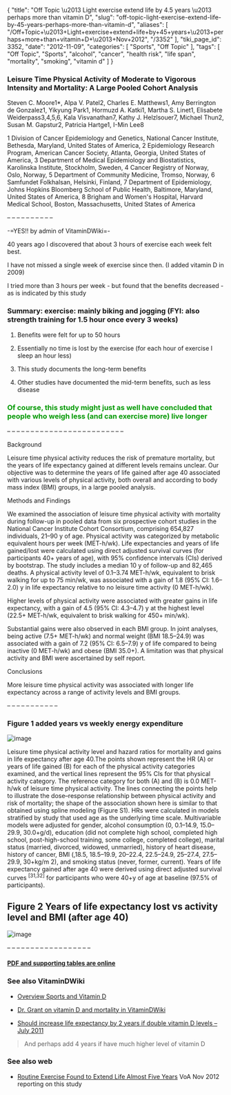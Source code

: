 {
    "title": "Off Topic \u2013 Light exercise extend life by 4.5 years \u2013 perhaps more than vitamin D",
    "slug": "off-topic-light-exercise-extend-life-by-45-years-perhaps-more-than-vitamin-d",
    "aliases": [
        "/Off+Topic+\u2013+Light+exercise+extend+life+by+45+years+\u2013+perhaps+more+than+vitamin+D+\u2013+Nov+2012",
        "/3352"
    ],
    "tiki_page_id": 3352,
    "date": "2012-11-09",
    "categories": [
        "Sports",
        "Off Topic"
    ],
    "tags": [
        "Off Topic",
        "Sports",
        "alcohol",
        "cancer",
        "health risk",
        "life span",
        "mortality",
        "smoking",
        "vitamin d"
    ]
}


### Leisure Time Physical Activity of Moderate to Vigorous Intensity and Mortality: A Large Pooled Cohort Analysis

Steven C. Moore1*, Alpa V. Patel2, Charles E. Matthews1, Amy Berrington de Gonzalez1, Yikyung Park1, Hormuzd A. Katki1, Martha S. Linet1, Elisabete Weiderpass3,4,5,6, Kala Visvanathan7, Kathy J. Helzlsouer7, Michael Thun2, Susan M. Gapstur2, Patricia Hartge1, I-Min Lee8

1 Division of Cancer Epidemiology and Genetics, National Cancer Institute, Bethesda, Maryland, United States of America, 2 Epidemiology Research Program, American Cancer Society, Atlanta, Georgia, United States of America, 3 Department of Medical Epidemiology and Biostatistics, Karolinska Institute, Stockholm, Sweden, 4 Cancer Registry of Norway, Oslo, Norway, 5 Department of Community Medicine, Tromso, Norway, 6 Samfundet Folkhalsan, Helsinki, Finland, 7 Department of Epidemiology, Johns Hopkins Bloomberg School of Public Health, Baltimore, Maryland, United States of America, 8 Brigham and Women's Hospital, Harvard Medical School, Boston, Massachusetts, United States of America

– – – – – – – – – – 

-=YES!! by admin of VitaminDWiki=-

40 years ago I discovered that about 3 hours of exercise each week felt best.

I have not missed a single week of exercise since then. (I added vitamin D in 2009)

I tried more than 3 hours per week - but found that the benefits decreased - as is indicated by this study

### Summary: exercise: mainly biking and jogging (FYI: also strength training for 1.5 hour once every 3 weeks)

1. Benefits were felt for up to 50 hours

1. Essentially no time is lost by the exercise  (for each hour of exercise I sleep an hour less)

1. This study documents the long-term benefits

1. Other studies have documented the mid-term benefits, such as less disease

###  **<span style="color:#090;">Of course, this study  might just as well have concluded that people who weigh less (and can exercise more) live longer</span>** 

– – – – – – – – – – – – – – – – – – – – – – – – – 

Background

Leisure time physical activity reduces the risk of premature mortality, but the years of life expectancy gained at different levels remains unclear. Our objective was to determine the years of life gained after age 40 associated with various levels of physical activity, both overall and according to body mass index (BMI) groups, in a large pooled analysis.

Methods and Findings

We examined the association of leisure time physical activity with mortality during follow-up in pooled data from six prospective cohort studies in the National Cancer Institute Cohort Consortium, comprising 654,827 individuals, 21–90 y of age. Physical activity was categorized by metabolic equivalent hours per week (MET-h/wk). Life expectancies and years of life gained/lost were calculated using direct adjusted survival curves (for participants 40+ years of age), with 95% confidence intervals (CIs) derived by bootstrap. The study includes a median 10 y of follow-up and 82,465 deaths. A physical activity level of 0.1–3.74 MET-h/wk, equivalent to brisk walking for up to 75 min/wk, was associated with a gain of 1.8 (95% CI: 1.6–2.0) y in life expectancy relative to no leisure time activity (0 MET-h/wk). 

Higher levels of physical activity were associated with greater gains in life expectancy, with a gain of 4.5 (95% CI: 4.3–4.7) y at the highest level (22.5+ MET-h/wk, equivalent to brisk walking for 450+ min/wk). 

Substantial gains were also observed in each BMI group. In joint analyses, being active (7.5+ MET-h/wk) and normal weight (BMI 18.5–24.9) was associated with a gain of 7.2 (95% CI: 6.5–7.9) y of life compared to being inactive (0 MET-h/wk) and obese (BMI 35.0+). A limitation was that physical activity and BMI were ascertained by self report.

Conclusions

More leisure time physical activity was associated with longer life expectancy across a range of activity levels and BMI groups.

– – – – – – – – – – – 

### Figure 1 added years vs weekly energy expenditure

<img src="https://d378j1rmrlek7x.cloudfront.net/attachments/jpeg/activity-f1.jpg" alt="image">

Leisure time physical activity level and hazard ratios for mortality and gains in life expectancy after age 40.The points shown represent the HR (A) or years of life gained (B) for each of the physical activity categories examined, and the vertical lines represent the 95% CIs for that physical activity category. The reference category for both (A) and (B) is 0.0 MET-h/wk of leisure time physical activity. The lines connecting the points help to illustrate the dose–response relationship between physical activity and risk of mortality; the shape of the association shown here is similar to that obtained using spline modeling (Figure S1). HRs were calculated in models stratified by study that used age as the underlying time scale. Multivariable models were adjusted for gender, alcohol consumption (0, 0.1–14.9, 15.0–29.9, 30.0+g/d), education (did not complete high school, completed high school, post-high-school training, some college, completed college), marital status (married, divorced, widowed, unmarried), history of heart disease, history of cancer, BMI (,18.5, 18.5–19.9, 20–22.4, 22.5–24.9, 25–27.4, 27.5–29.9, 30+kg/m 2), and smoking status (never, former, current). Years of life expectancy gained after age 40 were derived using direct adjusted survival curves <sup>[31,32]</sup> for participants who were 40+y of age at baseline (97.5% of participants).

## Figure 2  Years of life expectancy lost vs activity level and BMI (after age 40)

<img src="https://d378j1rmrlek7x.cloudfront.net/attachments/jpeg/activity-f2.jpg" alt="image">

– – – – – – – – – – – – – – – – – – 

#### [PDF  and supporting tables are online](http://www.plosmedicine.org/article/info%3Adoi%2F10.1371%2Fjournal.pmed.1001335%20)

### See also VitaminDWiki

* [Overview Sports and Vitamin D](/posts/overview-sports-and-vitamin-d)

* [Dr. Grant on vitamin D and mortality in VitaminDWiki](/posts/dr-grant-on-vitamin-d-and-mortality-in-vitamindwiki)

* [Should increase life expectancy by 2 years if double vitamin D levels – July 2011](/tags/should-increase-life-expectancy-by-2-years-if-double-vitamin-d-levels-july-2011.html)

> And perhaps add 4 years if have much higher level of vitamin D

### See also web

* [Routine Exercise Found to Extend Life Almost Five Years](http://www.voanews.com/content/health-exercise-life-expectency/1542236.html) VoA Nov 2012 reporting on this study